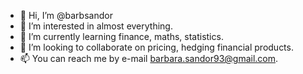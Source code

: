 - 👋 Hi, I’m @barbsandor
- 👀 I’m interested in almost everything.
- 🌱 I’m currently learning finance, maths, statistics.
- 💞️ I’m looking to collaborate on pricing, hedging financial products.
- 📫 You can reach me by e-mail barbara.sandor93@gmail.com. 

<!---
barbsandor/barbsandor is a ✨ special ✨ repository because its `README.md` (this file) appears on your GitHub profile.
You can click the Preview link to take a look at your changes.
--->
